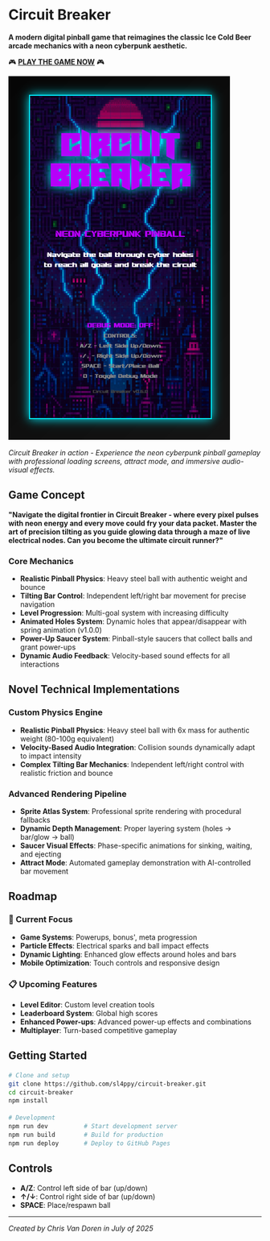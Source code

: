 # Circuit Breaker

**A modern digital pinball game that reimagines the classic Ice Cold Beer arcade mechanics with a neon cyberpunk aesthetic.**

🎮 **[PLAY THE GAME NOW](https://sl4ppy.github.io/circuit-breaker/)** 🎮

![Circuit Breaker Screenshot](docs/images/screenshot_01.png)

*Circuit Breaker in action - Experience the neon cyberpunk pinball gameplay with professional loading screens, attract mode, and immersive audio-visual effects.*

## Game Concept

**"Navigate the digital frontier in Circuit Breaker - where every pixel pulses with neon energy and every move could fry your data packet. Master the art of precision tilting as you guide glowing data through a maze of live electrical nodes. Can you become the ultimate circuit runner?"**

### Core Mechanics
- **Realistic Pinball Physics**: Heavy steel ball with authentic weight and bounce
- **Tilting Bar Control**: Independent left/right bar movement for precise navigation
- **Level Progression**: Multi-goal system with increasing difficulty
- **Animated Holes System**: Dynamic holes that appear/disappear with spring animation (v1.0.0)
- **Power-Up Saucer System**: Pinball-style saucers that collect balls and grant power-ups
- **Dynamic Audio Feedback**: Velocity-based sound effects for all interactions

## Novel Technical Implementations

### Custom Physics Engine
- **Realistic Pinball Physics**: Heavy steel ball with 6x mass for authentic weight (80-100g equivalent)
- **Velocity-Based Audio Integration**: Collision sounds dynamically adapt to impact intensity
- **Complex Tilting Bar Mechanics**: Independent left/right control with realistic friction and bounce


### Advanced Rendering Pipeline
- **Sprite Atlas System**: Professional sprite rendering with procedural fallbacks
- **Dynamic Depth Management**: Proper layering system (holes → bar/glow → ball)
- **Saucer Visual Effects**: Phase-specific animations for sinking, waiting, and ejecting
- **Attract Mode**: Automated gameplay demonstration with AI-controlled bar movement

## Roadmap

### 🚧 Current Focus
- **Game Systems**: Powerups, bonus', meta progression
- **Particle Effects**: Electrical sparks and ball impact effects
- **Dynamic Lighting**: Enhanced glow effects around holes and bars
- **Mobile Optimization**: Touch controls and responsive design

### 📋 Upcoming Features
- **Level Editor**: Custom level creation tools
- **Leaderboard System**: Global high scores
- **Enhanced Power-ups**: Advanced power-up effects and combinations
- **Multiplayer**: Turn-based competitive gameplay

## Getting Started

```bash
# Clone and setup
git clone https://github.com/sl4ppy/circuit-breaker.git
cd circuit-breaker
npm install

# Development
npm run dev          # Start development server
npm run build        # Build for production
npm run deploy       # Deploy to GitHub Pages
```

## Controls

- **A/Z**: Control left side of bar (up/down)
- **↑/↓**: Control right side of bar (up/down)
- **SPACE**: Place/respawn ball

---

*Created by Chris Van Doren in July of 2025* 